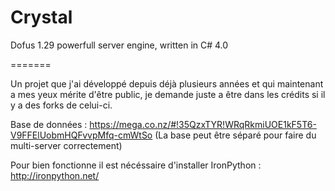 Crystal
=======

Dofus 1.29 powerfull server engine, written in C# 4.0 

=======

Un projet que j'ai développé depuis déjà plusieurs années et qui maintenant a mes yeux mérite d'être public,
je demande juste a être dans les crédits si il y a des forks de celui-ci.

Base de données : https://mega.co.nz/#!35QzxTYR!WRqRkmiUOE1kF5T6-V9FFElUobmHQFvvpMfq-cmWtSo
(La base peut être séparé pour faire du multi-server correctement)

Pour bien fonctionne il est nécéssaire d'installer IronPython : http://ironpython.net/
